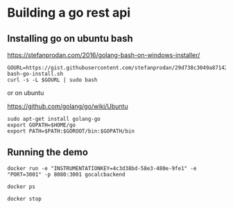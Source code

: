 # Building a go rest api

## Installing go on ubuntu bash
https://stefanprodan.com/2016/golang-bash-on-windows-installer/
```
GOURL=https://gist.githubusercontent.com/stefanprodan/29d738c3049a8714297a9bdd8353f31c/raw/1f3ae2cf97cb2faff52a8a3d98f0b6415d86c810/win10-bash-go-install.sh
curl -s -L $GOURL | sudo bash
```
or on ubuntu

https://github.com/golang/go/wiki/Ubuntu
```
sudo apt-get install golang-go
export GOPATH=$HOME/go
export PATH=$PATH:$GOROOT/bin:$GOPATH/bin
```

## Running the demo
```
docker run -e "INSTRUMENTATIONKEY=4c3d38bd-58e3-480e-9fe1" -e "PORT=3001" -p 8080:3001 gocalcbackend

docker ps

docker stop
```

